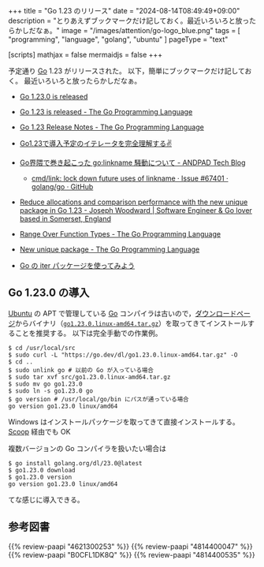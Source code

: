 +++
title = "Go 1.23 のリリース"
date =  "2024-08-14T08:49:49+09:00"
description = "とりあえずブックマークだけ記しておく。最近いろいろと放ったらかしだなぁ。"
image = "/images/attention/go-logo_blue.png"
tags  = [ "programming", "language", "golang", "ubuntu" ]
pageType = "text"

[scripts]
  mathjax = false
  mermaidjs = false
+++

予定通り [Go] 1.23 がリリースされた。
以下，簡単にブックマークだけ記しておく。
最近いろいろと放ったらかしだなぁ。

- [Go 1.23.0 is released](https://groups.google.com/g/golang-announce/c/RQjbRNOcV74)
- [Go 1.23 is released - The Go Programming Language](https://go.dev/blog/go1.23)
- [Go 1.23 Release Notes - The Go Programming Language](https://go.dev/doc/go1.23)

- [Go1.23で導入予定のイテレータを完全理解する✌️](https://zenn.dev/kkkxxx/articles/d9505540581b5d)
- [Go界隈で巻き起こった go:linkname 騒動について - ANDPAD Tech Blog](https://tech.andpad.co.jp/entry/2024/06/20/140000)
  - [cmd/link: lock down future uses of linkname · Issue #67401 · golang/go · GitHub](https://github.com/golang/go/issues/67401)
- [Reduce allocations and comparison performance with the new unique package in Go 1.23 - Joseph Woodward | Software Engineer & Go lover based in Somerset, England](https://josephwoodward.co.uk/2024/08/performance-improvements-unique-package-go-1-23)
- [Range Over Function Types - The Go Programming Language](https://go.dev/blog/range-functions)
- [New unique package - The Go Programming Language](https://go.dev/blog/unique)
- [Go の iter パッケージを使ってみよう](https://zenn.dev/mattn/articles/641f1d86fffdc9)

## Go 1.23.0 の導入

[Ubuntu] の APT で管理している [Go] コンパイラは古いので，[ダウンロードページ](https://go.dev/dl/ "Downloads - go.dev")からバイナリ（[`go1.23.0.linux-amd64.tar.gz`](https://go.dev/dl/go1.23.0.linux-amd64.tar.gz)）を取ってきてインストールすることを推奨する。
以下は完全手動での作業例。

```text
$ cd /usr/local/src
$ sudo curl -L "https://go.dev/dl/go1.23.0.linux-amd64.tar.gz" -O
$ cd ..
$ sudo unlink go # 以前の Go が入っている場合
$ sudo tar xvf src/go1.23.0.linux-amd64.tar.gz
$ sudo mv go go1.23.0
$ sudo ln -s go1.23.0 go
$ go version # /usr/local/go/bin にパスが通っている場合
go version go1.23.0 linux/amd64
```

Windows はインストールパッケージを取ってきて直接インストールする。
[Scoop] 経由でも OK

複数バージョンの Go コンパイラを扱いたい場合は

```text
$ go install golang.org/dl/23.0@latest
$ go1.23.0 download
$ go1.23.0 version
go version go1.23.0 linux/amd64
```

てな感じに導入できる。

[Go]: https://go.dev/
[Ubuntu]: https://www.ubuntu.com/ "The leading operating system for PCs, IoT devices, servers and the cloud | Ubuntu"
[Scoop]: https://scoop.sh/

## 参考図書

{{% review-paapi "4621300253" %}} <!-- プログラミング言語Go -->
{{% review-paapi "4814400047" %}} <!-- 初めてのGo言語 -->
{{% review-paapi "B0CFL1DK8Q" %}} <!-- Go言語 100Tips -->
{{% review-paapi "4814400535" %}} <!-- 効率的なGo : Efficient Go -->
